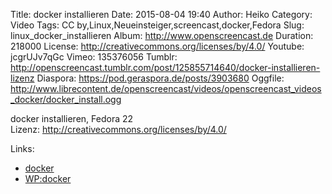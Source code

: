 Title: docker installieren
Date: 2015-08-04 19:40
Author: Heiko
Category: Video
Tags: CC by,Linux,Neueinsteiger,screencast,docker,Fedora
Slug: linux_docker_installieren
Album: http://www.openscreencast.de
Duration: 218000
License: http://creativecommons.org/licenses/by/4.0/
Youtube: jcgrUJv7qGc
Vimeo: 135376056
Tumblr: http://openscreencast.tumblr.com/post/125855714640/docker-installieren-lizenz
Diaspora: https://pod.geraspora.de/posts/3903680
Oggfile: http://www.librecontent.de/openscreencast/videos/openscreencast_videos_docker/docker_install.ogg

docker installieren, Fedora 22  
Lizenz: <http://creativecommons.org/licenses/by/4.0/>

Links:

  * [docker](https://www.docker.com/ "Link zu docker.com/" )
  * [WP:docker](https://de.wikipedia.org/wiki/Docker_%28Software%29 "Link zu wikipedia.org" )

